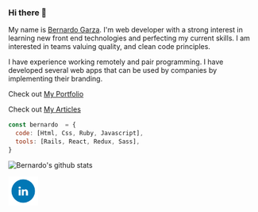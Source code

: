 ### Hi there 👋

My name is [Bernardo Garza](https://www.linkedin.com/in/bernardo-g-landa/). I'm web developer with a strong
interest in learning new front end
technologies and perfecting my
current skills. I am interested in
teams valuing quality, and clean
code principles.

I have experience working remotely and pair programming. I have developed several web apps that can be used by companies by implementing their branding.

Check out <a href="https://bernardogarza.me" target="_blank">My Portfolio</a>

Check out <a href="https://hackernoon.com/u/BernardoGarza" target="_blank">My Articles</a>




```js
const bernardo  = {
  code: [Html, Css, Ruby, Javascript],
  tools: [Rails, React, Redux, Sass],
}
```





![Bernardo's github stats](https://github-readme-stats.vercel.app/api?username=bernardogarza&theme=dark&show_icons=true&count_private=true)


<a href="https://www.linkedin.com/in/bernardo-g-landa/"><img src="https://github.com/aritraroy/social-icons/blob/master/linkedin-icon.png?raw=true" width="60"></a>
